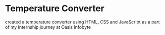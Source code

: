 # Temperature Converter 

created a temperature converter using HTML, CSS and JavaScript as a part of my Internship journey at Oasis Infobyte
